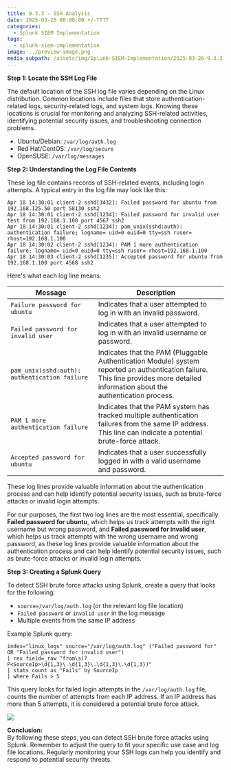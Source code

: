 ```yaml
---
title: 9.3.3 - SSH Analysis
date: 2025-03-26 00:00:00 +/-TTTT
categories:
  - Splunk SIEM Implementation
tags:
  - splunk-siem-implementation
image: ../preview-image.png
media_subpath: /assets/img/Splunk-SIEM-Implementation/2025-03-26-9.3.3---SSH-Analysis/
---
```


**Step 1: Locate the SSH Log File**  
  
The default location of the SSH log file varies depending on the Linux distribution. Common locations include files that store authentication-related logs, security-related logs, and system logs. Knowing these locations is crucial for monitoring and analyzing SSH-related activities, identifying potential security issues, and troubleshooting connection problems.  
  
* Ubuntu/Debian: `/var/log/auth.log`    
* Red Hat/CentOS: `/var/log/secure`    
* OpenSUSE: `/var/log/messages`
  
**Step 2: Understanding the Log File Contents**  
  
These log file contains records of SSH-related events, including login attempts. A typical entry in the log file may look like this:  

```
Apr 18 14:30:01 client-2 sshd[3432]: Failed password for ubuntu from 192.168.125.50 port 58130 ssh2
Apr 18 14:30:01 client-2 sshd[1234]: Failed password for invalid user test from 192.168.1.100 port 4567 ssh2
Apr 18 14:30:01 client-2 sshd[1234]: pam_unix(sshd:auth): authentication failure; logname= uid=0 euid=0 tty=ssh ruser= rhost=192.168.1.100 
Apr 18 14:30:02 client-2 sshd[1234]: PAM 1 more authentication failure; logname= uid=0 euid=0 tty=ssh ruser= rhost=192.168.1.100 
Apr 18 14:30:03 client-2 sshd[1235]: Accepted password for ubuntu from 192.168.1.100 port 4568 ssh2
```

Here's what each log line means:  

| **Message**                                   | **Description**                                                                                                                                                                    |     |
| --------------------------------------------- | ---------------------------------------------------------------------------------------------------------------------------------------------------------------------------------- | --- |
| `Failure password for ubuntu`                 | Indicates that a user attempted to log in with an invalid password.                                                                                                                |     |
| `Failed password for invalid user`            | Indicates that a user attempted to log in with an invalid username or password.                                                                                                    |     |
| `pam_unix(sshd:auth): authentication failure` | Indicates that the PAM (Pluggable Authentication Module) system reported an authentication failure. This line provides more detailed information about the authentication process. |     |
| `PAM 1 more authentication failure`           | Indicates that the PAM system has tracked multiple authentication failures from the same IP address. This line can indicate a potential brute-force attack.                        |     |
| `Accepted password for ubuntu`                | Indicates that a user successfully logged in with a valid username and password.                                                                                                   |     |
  
These log lines provide valuable information about the authentication process and can help identify potential security issues, such as brute-force attacks or invalid login attempts. 

For our purposes, the first two log lines are the most essential, specifically **Failed password for ubuntu**, which helps us track attempts with the right username but wrong password, and **Failed password for invalid user**, which helps us track attempts with the wrong username and wrong password, as these log lines provide valuable information about the authentication process and can help identify potential security issues, such as brute-force attacks or invalid login attempts.

**Step 3: Creating a Splunk Query**
  
To detect SSH brute force attacks using Splunk, create a query that looks for the following:  
  
* `source=/var/log/auth.log` (or the relevant log file location)  
* `Failed password` or `invalid user` in the log message  
* Multiple events from the same IP address 
  
Example Splunk query:  

```
index="linux_logs" source="/var/log/auth.log" ("Failed password for" OR "Failed password for invalid user") 
| rex field=_raw "from\s(?P<SourceIp>\d{1,3}\.\d{1,3}\.\d{1,3}\.\d{1,3})"
| stats count as "Fails" by SourceIp
| where Fails > 5
```

This query looks for failed login attempts in the `/var/log/auth.log` file, counts the number of attempts from each IP address. If an IP address has more than 5 attempts, it is considered a potential brute force attack.  

![](2025-03-26-9.3.3---SSH-Analysis-1.png)

**Conclusion:**  
By following these steps, you can detect SSH brute force attacks using Splunk. Remember to adjust the query to fit your specific use case and log file locations. Regularly monitoring your SSH logs can help you identify and respond to potential security threats.


